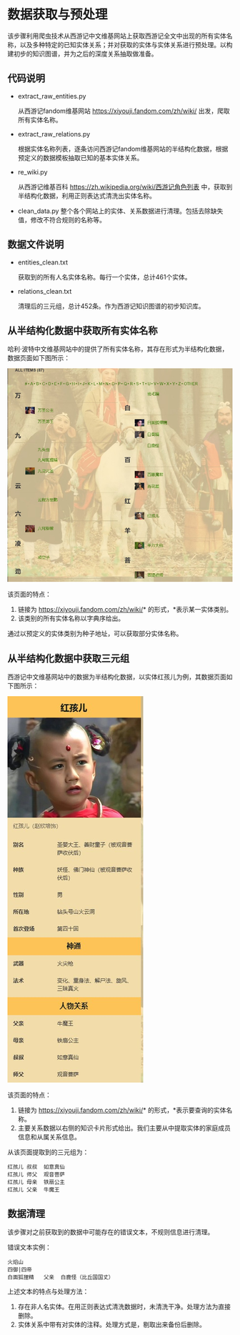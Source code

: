 # 数据获取与预处理
该步骤利用爬虫技术从西游记中文维基网站上获取西游记全文中出现的所有实体名称，以及多种特定的已知实体关系；并对获取的实体与实体关系进行预处理。以构建初步的知识图谱，并为之后的深度关系抽取做准备。

## 代码说明
- extract_raw_entities.py
  
    从西游记fandom维基网站 https://xiyouji.fandom.com/zh/wiki/ 出发，爬取所有实体名称。
    
- extract_raw_relations.py

  根据实体名称列表，逐条访问西游记fandom维基网站的半结构化数据，根据预定义的数据模板抽取已知的基本实体关系。
  
- re_wiki.py  
  
  从西游记维基百科 https://zh.wikipedia.org/wiki/西游记角色列表 中，获取到半结构化数据，利用正则表达式清洗出实体名称。

- clean_data.py
  整个各个网站上的实体、关系数据进行清理。包括去除缺失值，修改不符合规则的名称等。
## 数据文件说明
- entities_clean.txt

  获取到的所有人名实体名称。每行一个实体，总计461个实体。

- relations_clean.txt

  清理后的三元组，总计452条。作为西游记知识图谱的初步知识库。

## 从半结构化数据中获取所有实体名称

哈利·波特中文维基网站中的提供了所有实体名称，其存在形式为半结构化数据，数据页面如下图所示：

![example1](img/example1.jpg)

该页面的特点：
1. 链接为 https://xiyouji.fandom.com/zh/wiki/* 的形式，*表示某一实体类别。
2. 该类别的所有实体名称以字典序给出。

通过以预定义的实体类别为种子地址，可以获取部分实体名称。

## 从半结构化数据中获取三元组

西游记中文维基网站中的数据为半结构化数据，以实体红孩儿为例，其数据页面如下图所示：

![example2](img/example2.jpg)

该页面的特点：
1. 链接为 https://xiyouji.fandom.com/zh/wiki/* 的形式，*表示要查询的实体名称。
2. 主要关系数据以右侧的知识卡片形式给出。我们主要从中提取实体的家庭成员信息和从属关系信息。

从该页面提取到的三元组为：
```
红孩儿	叔叔	如意真仙
红孩儿	师父	观音菩萨
红孩儿	母亲	铁扇公主
红孩儿	父亲	牛魔王
```

## 数据清理
该步骤对之前获取到的数据中可能存在的错误文本，不规则信息进行清理。

错误文本实例：
```
火焰山
四御|四帝
白面狐狸精	父亲	白鹿怪（比丘国国丈）
```

上述文本的特点与处理方法：
1. 存在非人名实体。在用正则表达式清洗数据时，未清洗干净。处理方法为直接删除。
2. 实体关系中带有对实体的注释。处理方式是，剔取出来备份后删除。